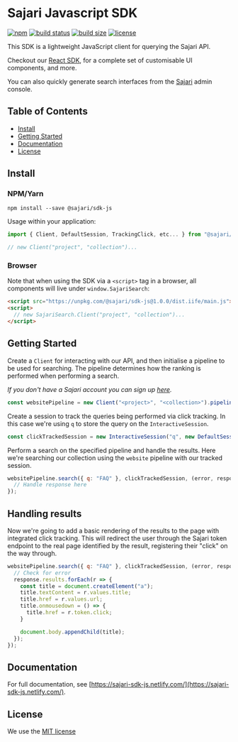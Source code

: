 # Sajari Javascript SDK
[![npm](https://img.shields.io/npm/v/sajari.svg?style=flat-square)](https://www.npmjs.com/package/@sajari/sdk-js)
[![build status](https://img.shields.io/travis/sajari/sajari-sdk-js/master.svg?style=flat-square)](https://travis-ci.org/sajari/sajari-sdk-js)
[![build size](https://img.shields.io/bundlephobia/minzip/@sajari/sdk-js.svg)](https://img.shields.io/bundlephobia/minzip/@sajari/sdk-js.svg)
[![license](https://img.shields.io/badge/license-MIT-green.svg?style=flat-square)](./LICENSE)

This SDK is a lightweight JavaScript client for querying the Sajari API.

Checkout our [React SDK](https://www.github.com/sajari/sajari-sdk-react), for a complete set of customisable UI components, and more.

You can also quickly generate search interfaces from the [Sajari](https://www.sajari.com/console) admin console.

## Table of Contents

* [Install](#install)
* [Getting Started](#getting-started)
* [Documentation](#documentation)
* [License](#license)

## Install

### NPM/Yarn

```shell
npm install --save @sajari/sdk-js
```

Usage within your application:

```javascript
import { Client, DefaultSession, TrackingClick, etc... } from "@sajari/sdk-js";

// new Client("project", "collection")...
```

### Browser

Note that when using the SDK via a `<script>` tag in a browser, all components will live under `window.SajariSearch`:

```html
<script src="https://unpkg.com/@sajari/sdk-js@1.0.0/dist.iife/main.js"></script>
<script>
  // new SajariSearch.Client("project", "collection")...
</script>
```

## Getting Started

Create a `Client` for interacting with our API, and then initialise a pipeline to be used for searching. The pipeline determines how the ranking is performed when performing a search.

*If you don't have a Sajari account you can sign up [here](https://www.sajari.com/console/sign-up).*

```javascript
const websitePipeline = new Client("<project>", "<collection>").pipeline("website");
```

Create a session to track the queries being performed via click tracking. In this case we're using `q` to store the query on the `InteractiveSession`.

```javascript
const clickTrackedSession = new InteractiveSession("q", new DefaultSession(TrackingClick, "url", {}));
```

Perform a search on the specified pipeline and handle the results. Here we're searching our collection using the `website` pipeline with our tracked session.

```javascript
websitePipeline.search({ q: "FAQ" }, clickTrackedSession, (error, response, values) => {
  // Handle response here
});
```

## Handling results

Now we're going to add a basic rendering of the results to the page with integrated click tracking.
This will redirect the user through the Sajari token endpoint to the real page identified by the result, registering their "click" on the way through.

```javascript
websitePipeline.search({ q: "FAQ" }, clickTrackedSession, (error, response, values) => {
  // Check for error
  response.results.forEach(r => {
    const title = document.createElement("a");
    title.textContent = r.values.title;
    title.href = r.values.url;
    title.onmousedown = () => {
      title.href = r.token.click;
    }

    document.body.appendChild(title);
  });
});
```

## Documentation

For full documentation, see [https://sajari-sdk-js.netlify.com/](https://sajari-sdk-js.netlify.com/).

## License

We use the [MIT license](./LICENSE)
